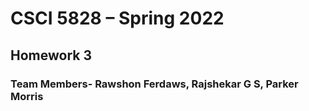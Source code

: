 # CSCI 5828 – Spring 2022 <br>
## Homework 3 <br>
### Team Members- Rawshon Ferdaws, Rajshekar G S, Parker Morris <br>

